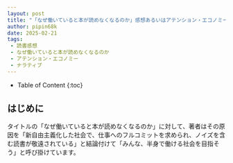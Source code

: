 ```yaml
---
layout: post
title: "「なぜ働いていると本が読めなくなるのか」感想あるいはアテンション・エコノミーへの対峙"
author: pipin68k 
date: 2025-02-21
tags:
 - 読書感想
 - なぜ働いていると本が読めなくなるのか
 - アテンション・エコノミー
 - ナラティブ
---
```

- Table of Content
{:toc}

## はじめに

タイトルの「なぜ働いていると本が読めなくなるのか」に対して、著者はその原因を「新自由主義化した社会で、仕事へのフルコミットを求められ、ノイズを含む読書が敬遠されている」と結論付けて「みんな、半身で働ける社会を目指そう」と呼び掛けています。
